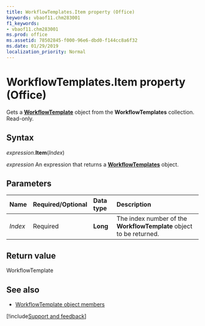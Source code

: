 ```yaml
---
title: WorkflowTemplates.Item property (Office)
keywords: vbaof11.chm283001
f1_keywords:
- vbaof11.chm283001
ms.prod: office
ms.assetid: 78502845-f000-96e6-dbd0-f144cc8a6f32
ms.date: 01/29/2019
localization_priority: Normal
---
```



# WorkflowTemplates.Item property (Office)

Gets a **[WorkflowTemplate](office.workflowtemplate.md)** object from the **WorkflowTemplates** collection. Read-only.


## Syntax

_expression_.**Item**(_Index_)

_expression_ An expression that returns a **[WorkflowTemplates](Office.WorkflowTemplates.md)** object.


## Parameters

|Name|Required/Optional|Data type|Description|
|:-----|:-----|:-----|:-----|
| _Index_|Required|**Long**|The index number of the **WorkflowTemplate** object to be returned.|

## Return value

WorkflowTemplate


## See also

- [WorkflowTemplate object members](overview/Library-Reference/workflowtemplate-members-office.md)



[!include[Support and feedback](~/includes/feedback-boilerplate.md)]